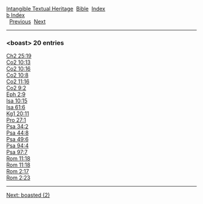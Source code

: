 [Intangible Textual Heritage](../../index)  [Bible](../index) 
[Index](index)   
[b Index](_b_)  
  [Previous](c01541)  [Next](c01543) 

------------------------------------------------------------------------

### &lt;boast&gt; 20 entries

[Ch2 25:19](../kjv/ch2025.htm#019)  
[Co2 10:13](../kjv/co2010.htm#013)  
[Co2 10:16](../kjv/co2010.htm#016)  
[Co2 10:8](../kjv/co2010.htm#008)  
[Co2 11:16](../kjv/co2011.htm#016)  
[Co2 9:2](../kjv/co2009.htm#002)  
[Eph 2:9](../kjv/eph002.htm#009)  
[Isa 10:15](../kjv/isa010.htm#015)  
[Isa 61:6](../kjv/isa061.htm#006)  
[Kg1 20:11](../kjv/kg1020.htm#011)  
[Pro 27:1](../kjv/pro027.htm#001)  
[Psa 34:2](../kjv/psa034.htm#002)  
[Psa 44:8](../kjv/psa044.htm#008)  
[Psa 49:6](../kjv/psa049.htm#006)  
[Psa 94:4](../kjv/psa094.htm#004)  
[Psa 97:7](../kjv/psa097.htm#007)  
[Rom 11:18](../kjv/rom011.htm#018)  
[Rom 11:18](../kjv/rom011.htm#018)  
[Rom 2:17](../kjv/rom002.htm#017)  
[Rom 2:23](../kjv/rom002.htm#023)  

------------------------------------------------------------------------

[Next: boasted (2)](c01543)
